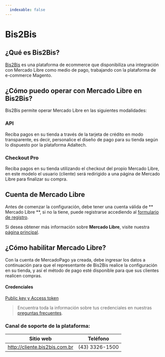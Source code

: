 ```yaml
---
  indexable: false
---
```

# Bis2Bis

## ¿Qué es Bis2Bis?

[Bis2Bis](http://www.bis2bis.com.br/) es una plataforma de ecommerce que disponibiliza una integración con Mercado Libre como medio de pago, trabajando con la plataforma de e-commerce Magento.

## ¿Cómo puedo operar con Mercado Libre en Bis2Bis?

Bis2Bis permite operar Mercado Libre en las siguientes modalidades:

### API

Reciba pagos en su tienda a través de la tarjeta de crédito en modo transparente, es decir, personalice el diseño de pago para su tienda según lo dispuesto por la plataforma Adaltech.

### Checkout Pro

Reciba pagos en su tienda utilizando el checkout del propio Mercado Libre, en este modelo el usuario (cliente) será redirigido a una página de Mercado Libre para finalizar su compra.

## Cuenta de Mercado Libre

Antes de comenzar la configuración, debe tener una cuenta válida de ** Mercado Libre **, si no la tiene, puede registrarse accediendo al [formulario de registro](https://www.mercadopago.com.ar/registration-mp?mode=mp).

Si desea obtener más información sobre **Mercado Libre**, visite nuestra [página principal](https://www.mercadopago.com.ar/).

## ¿Cómo habilitar Mercado Libre?

Con la cuenta de MercadoPago ya creada, debe ingresar los datos a continuación para que el representante de Bis2Bis realice la configuración en su tienda, y así el método de pago esté disponible para que sus clientes realicen compras.

#### Credenciales

[Public key y Access token]([FAKER][CREDENTIALS][URL])

> Encuentra toda la información sobre tus credenciales en nuestras [preguntas frecuentes](https://www.mercadopago[FAKER][URL][DOMAIN]/developers/es/guides/resources/faqs/credentials). 

### Canal de soporte de la plataforma:

| Sitio web | Teléfono |
| --- | --- |
| http://cliente.bis2bis.com.br | (43) 3326-1500 |
